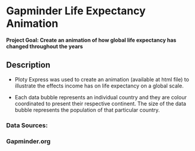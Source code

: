 <h1>Gapminder Life Expectancy Animation</h1>

**Project Goal: Create an animation of how global life expectancy has changed throughout the years**

<h2> Description</h2>

- Ploty Express was used to create an animation (available at html file) to illustrate the effects income has on life expectancy on a global scale.

- Each data bubble represents an individual country and they are colour coordinated to present their respective continent. The size of the data bubble represents the population of that particular country.

<h3> Data Sources: <h3>
<a hef = 'https://www.gapminder.org/answers/how-does-income-relate-to-life-expectancy/'>Gapminder.org</a>
